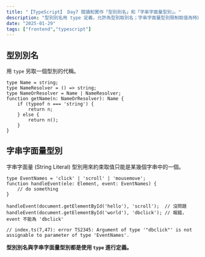 ```yaml
---
title: "【TypeScript】 Day7 閱讀和實作「型別別名」和「字串字面量型別」。"
description: "型別別名用 type 定義，允許為型別取別名；字串字面量型別限制取值為特定字串。示例中展示了如何使用這兩種型別進行函數參數約束。"
date: "2025-01-29"
tags: ["frontend","typescript"]
---
```


## 型別別名

用 `type` 另取一個型別的代稱。

```tsx
type Name = string;
type NameResolver = () => string;
type NameOrResolver = Name | NameResolver;
function getName(n: NameOrResolver): Name {
    if (typeof n === 'string') {
        return n;
    } else {
        return n();
    }
}
```

## 字串字面量型別

字串字面量 (String Literal) 型別用來約束取值只能是某幾個字串中的一個。

```tsx
type EventNames = 'click' | 'scroll' | 'mousemove';
function handleEvent(ele: Element, event: EventNames) {
    // do something
}

handleEvent(document.getElementById('hello'), 'scroll');  // 沒問題
handleEvent(document.getElementById('world'), 'dbclick'); // 報錯，event 不能為 'dbclick'

// index.ts(7,47): error TS2345: Argument of type '"dbclick"' is not assignable to parameter of type 'EventNames'.
```

**型別別名與字串字面量型別都是使用 `type` 進行定義。**